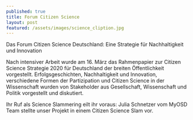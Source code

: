 ```yaml
---
published: true
title: Forum Citizen Science
layout: post
featured: /assets/images/science_cliption.jpg
---
```


Das Forum Citizen Science Deutschland: Eine Strategie für Nachhaltigkeit und Innovation


Nach intensiver Arbeit wurde am 16. März das Rahmenpapier zur Citizen Science Strategie 2020 für Deutschland der breiten Öffentlichkeit vorgestellt. Erfolgsgeschichten, Nachhaltigkeit und Innovation, verschiedene Formen der Partizipation und Citizen Science in der Wissenschaft wurden von Stakeholder aus Gesellschaft, Wissenschaft und Politik vorgestellt und diskutiert.

Ihr Ruf als Science Slammering eilt ihr voraus: Julia Schnetzer vom MyOSD Team stellte unser Projekt in einem Citizen Science Slam vor.
